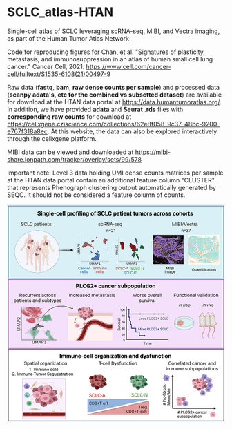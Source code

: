 # SCLC_atlas-HTAN
Single-cell atlas of SCLC leveraging scRNA-seq, MIBI, and Vectra imaging, as part of the Human Tumor Atlas Network

Code for reproducing figures for Chan, et al. "Signatures of plasticity, metastasis, and immunosuppression in an atlas of human small cell lung cancer." Cancer Cell, 2021. https://www.cell.com/cancer-cell/fulltext/S1535-6108(21)00497-9

Raw data (**fastq**, **bam**, **raw dense counts per sample**) and processed data (**scanpy adata's, etc for the combined vs subsetted dataset**) are available for download at the HTAN data portal at https://data.humantumoratlas.org/. In addition, we have provided **adata** and **Seurat .rds** files with **corresponding raw counts** for download at https://cellxgene.cziscience.com/collections/62e8f058-9c37-48bc-9200-e767f318a8ec. At this website, the data can also be explored interactively through the cellxgene platform.  

MIBI data can be viewed and downloaded at https://mibi-share.ionpath.com/tracker/overlay/sets/99/578

Important note: Level 3 data holding UMI dense counts matrices per sample at the HTAN data portal contain an additional feature column "CLUSTER" that represents Phenograph clustering output automatically generated by SEQC. It should not be considered a feature column of counts.


![Abstract](./figure/fx1_lrg-2.jpg)
